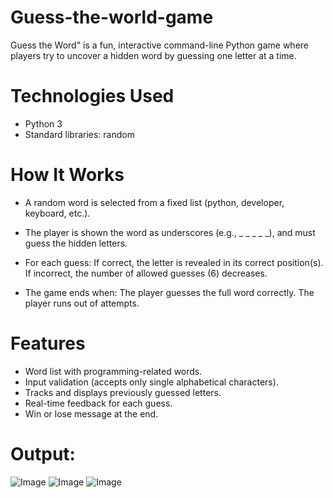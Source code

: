 # Guess-the-world-game

Guess the Word" is a fun, interactive command-line Python game where players try to uncover a hidden word by guessing one letter at a time.

# Technologies Used
- Python 3
- Standard libraries: random

# How It Works
- A random word is selected from a fixed list (python, developer, keyboard, etc.).
- The player is shown the word as underscores (e.g., _ _ _ _ _), and must guess the hidden letters.
  
- For each guess:
  If correct, the letter is revealed in its correct position(s).
  If incorrect, the number of allowed guesses (6) decreases.
- The game ends when:
  The player guesses the full word correctly.
  The player runs out of attempts.

# Features
- Word list with programming-related words.
- Input validation (accepts only single alphabetical characters).
- Tracks and displays previously guessed letters.
- Real-time feedback for each guess.
- Win or lose message at the end.

# Output:
![Image](https://github.com/user-attachments/assets/7402ee68-53d9-4b04-a00e-1e3a6cba0b6f)
![Image](https://github.com/user-attachments/assets/9b7bd50e-be13-499a-be3b-a96ad9d479c7)
![Image](https://github.com/user-attachments/assets/96724b4f-e24c-426c-b5e5-fdfc536fbaf4)
